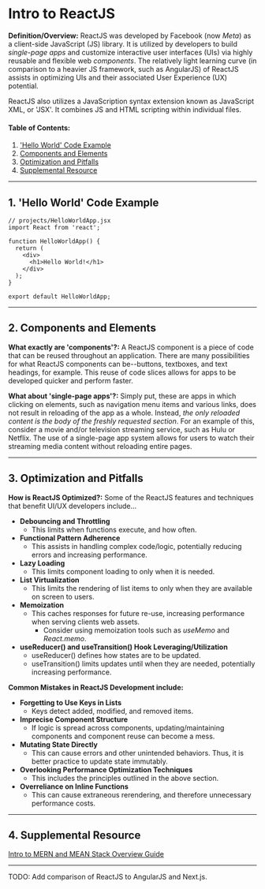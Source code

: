 # Intro to ReactJS

**Definition/Overview:** ReactJS was developed by Facebook (now *Meta*) as a client-side JavaScript (JS) library. It is utilized by developers to build *single-page apps* and customize interactive user interfaces (UIs) via highly reusable and flexible web *components*. The relatively light learning curve (in comparison to a heavier JS framework, such as AngularJS) of ReactJS assists in optimizing UIs and their associated User Experience (UX) potential.
  
ReactJS also utilizes a JavaScription syntax extension known as JavaScript XML, or 'JSX'. It combines JS and HTML scripting within individual files.

#### Table of Contents:

1. ['Hello World' Code Example](#hello-world)
2. [Components and Elements](#components-and-elements)
3. [Optimization and Pitfalls](#optimization-and-pitfalls)
4. [Supplemental Resource](#supplemental)
  
<hr />

## <a name="hello-world">1. 'Hello World' Code Example</a>

```
// projects/HelloWorldApp.jsx
import React from 'react';

function HelloWorldApp() {
  return (
    <div>
      <h1>Hello World!</h1>
    </div>
  );
}

export default HelloWorldApp;
```

<hr />

## <a name="components-and-elements">2. Components and Elements</a>
  
**What exactly are 'components'?:** A ReactJS component is a piece of code that can be reused throughout an application. There are many possibilities for what ReactJS components can be--buttons, textboxes, and text headings, for example. This reuse of code slices allows for apps to be developed quicker and perform faster.
  
**What about 'single-page apps'?:** Simply put, these are apps in which clicking on elements, such as navigation menu items and various links, does not result in reloading of the app as a whole. Instead, *the only reloaded content is the body of the freshly requested section*. For an example of this, consider a movie and/or television streaming service, such as Hulu or Netflix. The use of a single-page app system allows for users to watch their streaming media content without reloading entire pages.
  
<hr />
  
## <a name="optimization-and-pitfalls">3. Optimization and Pitfalls</a>
  
**How is ReactJS Optimized?:** Some of the ReactJS features and techniques that benefit UI/UX developers include...
  
* **Debouncing and Throttling**
  + This limits when functions execute, and how often.
* **Functional Pattern Adherence**
  + This assists in handling complex code/logic, potentially reducing errors and increasing performance.
* **Lazy Loading**
  + This limits component loading to only when it is needed.
* **List Virtualization**
  + This limits the rendering of list items to only when they are available on screen to users.
* **Memoization**
  + This caches responses for future re-use, increasing performance when serving clients web assets.
    - Consider using memoization tools such as *useMemo* and *React.memo*.
* **useReducer() and useTransition() Hook Leveraging/Utilization**
  + useReducer() defines how states are to be updated.
  + useTransition() limits updates until when they are needed, potentially increasing performance.

**Common Mistakes in ReactJS Development include:**  
* **Forgetting to Use Keys in Lists**
  + Keys detect added, modified, and removed items.
* **Imprecise Component Structure**
  + If logic is spread across components, updating/maintaining components and component reuse can become a mess. 
* **Mutating State Directly**
  + This can cause errors and other unintended behaviors. Thus, it is better practice to update state immutably.
* **Overlooking Performance Optimization Techniques**
  + This includes the principles outlined in the above section.
* **Overreliance on Inline Functions**
  + This can cause extraneous rerendering, and therefore unnecessary performance costs.
  
<hr />
  
## 4. <a name="supplemental">Supplemental Resource</a>
  
[Intro to MERN and MEAN Stack Overview Guide](https://github.com/chaseofthejungle/intro-to-mern-and-mean-stack)
  
<hr />
  
TODO: Add comparison of ReactJS to AngularJS and Next.js.

